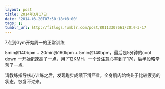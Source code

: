 ```yaml
---
layout: post
title: 2014年3月17日
date: '2014-03-20T07:50:18+08:00'
tags: []
tumblr_url: http://fitlogs.tumblr.com/post/80113307661/2014-3-17
---
```

7点到Gym开始周一的正常训练

5min@140bpm + 20min@160bpm + 5min@140bpm，最后是5分钟的cool down
一开始配速高了一点，用了12KMH，一个没注意心率到了170，后半段略辛苦了一点。

请教练指导核心训练之后，发现跑步成绩下滑严重。全身肌肉始终处于比较疲劳的状态，恢复不过来。
